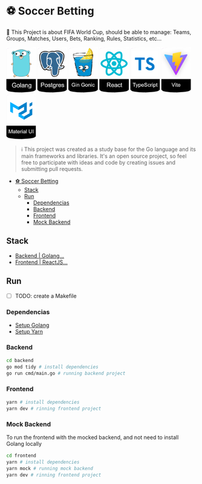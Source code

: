 # ⚽️ Soccer Betting

 🎯 This Project is about FIFA World Cup, should be able to manage: Teams, Groups, Matches, Users, Bets, Ranking, Rules, Statistics, etc... 

![Golang](./assets/badge-golang.png)
![Postgres](./assets/badge-postgres.png)
![Gin](./assets/badge-gingonic.png)
![React](./assets/badge-react.png)
![TypeScript](./assets/badge-typescript.png)
![Vite](./assets/badge-vite.png)
![Material UI](./assets/badge-materialui.png)

> ℹ️ This project was created as a study base for the Go language and its main frameworks and libraries. It's an open source project, so feel free to participate with ideas and code by creating issues and submitting pull requests.

- [⚽️ Soccer Betting](#️-soccer-betting)
  - [Stack](#stack)
  - [Run](#run)
    - [Dependencias](#dependencias)
    - [Backend](#backend)
    - [Frontend](#frontend)
    - [Mock Backend](#mock-backend)


## Stack
- [Backend | Golang...](./banckend/README.md)
- [Frontend | ReactJS...](./banckend/README.md)

## Run
- [ ] TODO: create a Makefile

### Dependencias
- [Setup Golang](https://www.practical-go-lessons.com/chap-4-setup-your-dev-environment)
- [Setup Yarn](https://yarnpkg.com/getting-started)

### Backend

```bash
cd backend
go mod tidy # install dependencies
go run cmd/main.go # running backend project
```

### Frontend

```bash
yarn # install dependencies
yarn dev # rinning frontend project
```

### Mock Backend

To run the frontend with the mocked backend, and not need to install Golang locally

```bash
cd frontend
yarn # install dependencies
yarn mock # running mock backend
yarn dev # rinning frontend project
```
